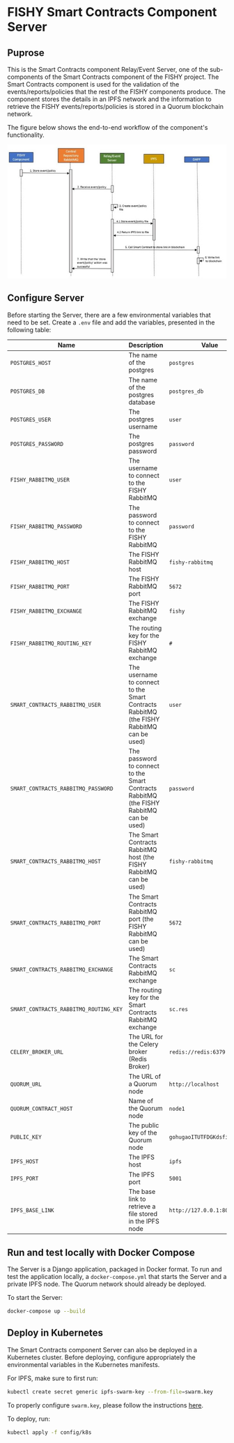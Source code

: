 # FISHY Smart Contracts Component Server
 
## Puprose
This is the Smart Contracts component Relay/Event Server, one of the sub-components of the Smart Contracts component of the FISHY project. The Smart Contracts component is used for the validation of the events/reports/policies that the rest of the FISHY components produce. The component stores the details in an IPFS network and the information to retrieve the FISHY events/reports/policies is stored in a Quorum blockchain network.

The figure below shows the end-to-end workflow of the component's functionality.

![](sc-diagram.jpg)

## Configure Server
Before starting the Server, there are a few environmental variables that need to be set. Create a `.env` file and add the variables, presented in the following table:

| Name | Description | Value |
|  --- |     ---     |  ---  |
| `POSTGRES_HOST` | The name of the postgres | `postgres` |
| `POSTGRES_DB` | The name of the postgres database | `postgres_db` |
| `POSTGRES_USER` | The postgres username | `user` |
| `POSTGRES_PASSWORD` | The postgres password | `password` |
| `FISHY_RABBITMQ_USER` | The username to connect to the FISHY RabbitMQ | `user` |
| `FISHY_RABBITMQ_PASSWORD` | The password to connect to the FISHY RabbitMQ | `password` |
| `FISHY_RABBITMQ_HOST` | The FISHY RabbitMQ host | `fishy-rabbitmq` |
| `FISHY_RABBITMQ_PORT` | The FISHY RabbitMQ port | `5672` |
| `FISHY_RABBITMQ_EXCHANGE` | The FISHY RabbitMQ exchange | `fishy` |
| `FISHY_RABBITMQ_ROUTING_KEY` | The routing key for the FISHY RabbitMQ exchange | `#` |
| `SMART_CONTRACTS_RABBITMQ_USER` | The username to connect to the Smart Contracts RabbitMQ (the FISHY RabbitMQ can be used) | `user` |
| `SMART_CONTRACTS_RABBITMQ_PASSWORD` | The password to connect to the Smart Contracts RabbitMQ (the FISHY RabbitMQ can be used) | `password` |
| `SMART_CONTRACTS_RABBITMQ_HOST` | The Smart Contracts RabbitMQ host (the FISHY RabbitMQ can be used) | `fishy-rabbitmq` |
| `SMART_CONTRACTS_RABBITMQ_PORT` | The Smart Contracts RabbitMQ port (the FISHY RabbitMQ can be used) | `5672` |
| `SMART_CONTRACTS_RABBITMQ_EXCHANGE` | The Smart Contracts RabbitMQ exchange | `sc` |
| `SMART_CONTRACTS_RABBITMQ_ROUTING_KEY` | The routing key for the Smart Contracts RabbitMQ exchange | `sc.res` |
| `CELERY_BROKER_URL` | The URL for the Celery broker (Redis Broker) | `redis://redis:6379` |
| `QUORUM_URL` | The URL of a Quorum node | `http://localhost` |
| `QUORUM_CONTRACT_HOST` | Name of the Quorum node | `node1` |
| `PUBLIC_KEY` | The public key of the Quorum node | `gohugaoITUTFDGKdsfi+gfasy` |
| `IPFS_HOST` | The IPFS host | `ipfs` |
| `IPFS_PORT` | The IPFS port | `5001` | 
| `IPFS_BASE_LINK` | The base link to retrieve a file stored in the IPFS node | `http://127.0.0.1:8080/ipfs` |

## Run and test locally with Docker Compose
The Server is a Django application, packaged in Docker format. To run and test the application locally, a `docker-compose.yml` that starts the Server and a private IPFS node. The Quorum network should already be deployed.

To start the Server:

```bash
docker-compose up --build
```

## Deploy in Kubernetes
The Smart Contracts component Server can also be deployed in a Kubernetes cluster. Before deploying, configure appropriately the environmental variables in the Kubernetes manifests. 

For IPFS, make sure to first run:

```bash
kubectl create secret generic ipfs-swarm-key --from-file=swarm.key
```
To properly configure `swarm.key`, please follow the instructions [here](https://github.com/ahester57/ipfs-private-swarm#21-generate-swarmkey-without-above-repository). 

To deploy, run:

```bash
kubectl apply -f config/k8s
```